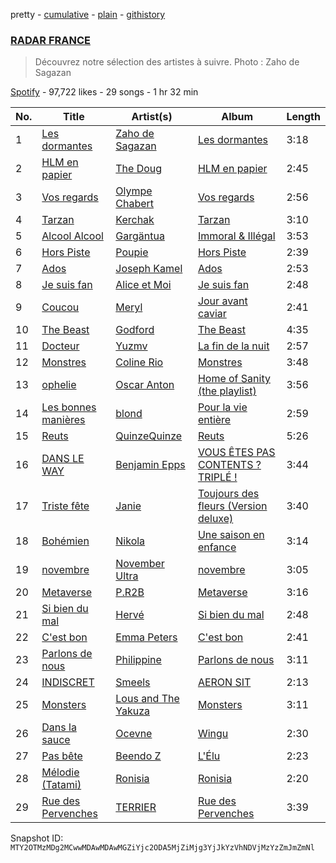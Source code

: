 pretty - [cumulative](/playlists/cumulative/37i9dQZF1DWWNlI0CRgWup.md) - [plain](/playlists/plain/37i9dQZF1DWWNlI0CRgWup) - [githistory](https://github.githistory.xyz/mackorone/spotify-playlist-archive/blob/main/playlists/plain/37i9dQZF1DWWNlI0CRgWup)

### [RADAR FRANCE](https://open.spotify.com/playlist/37i9dQZF1DWWNlI0CRgWup)

> Découvrez notre sélection des artistes à suivre\. Photo : Zaho de Sagazan

[Spotify](https://open.spotify.com/user/spotify) - 97,722 likes - 29 songs - 1 hr 32 min

| No. | Title | Artist(s) | Album | Length |
|---|---|---|---|---|
| 1 | [Les dormantes](https://open.spotify.com/track/5FRYkF4q7TJ3QRHn2aWZHr) | [Zaho de Sagazan](https://open.spotify.com/artist/38GSybQjdc6sxptciOkxMq) | [Les dormantes](https://open.spotify.com/album/58Gqv2FeIlHyw0mxSnRs9Q) | 3:18 |
| 2 | [HLM en papier](https://open.spotify.com/track/1H2XgIWqSYq0hNGEBjoslV) | [The Doug](https://open.spotify.com/artist/1AT7xbkG9hKbNlvGfZtA7S) | [HLM en papier](https://open.spotify.com/album/7oJAgG54spaDSF0oyD8OFH) | 2:45 |
| 3 | [Vos regards](https://open.spotify.com/track/6Q5zrEyK6J1M0NtKAbjLGJ) | [Olympe Chabert](https://open.spotify.com/artist/5vAhRi3Q9OFWN9C8pO3oTp) | [Vos regards](https://open.spotify.com/album/1HBzsUdxo3pg4Dk8U3CWUz) | 2:56 |
| 4 | [Tarzan](https://open.spotify.com/track/7bTEYM4keeHBnm8h0nBj5G) | [Kerchak](https://open.spotify.com/artist/1nRbtbdYK51y71nVOxu332) | [Tarzan](https://open.spotify.com/album/0vvWbMFuL708tNtMx4Z2QL) | 3:10 |
| 5 | [Alcool Alcool](https://open.spotify.com/track/6wriPlx1qGGI7yOrtSGNvY) | [Gargäntua](https://open.spotify.com/artist/1ScFJG5ccOnTPPUin8cPFu) | [Immoral & Illégal](https://open.spotify.com/album/0KKgZIUwkhKV82olpr3QIU) | 3:53 |
| 6 | [Hors Piste](https://open.spotify.com/track/7LrVEMD3Qtva05qoBivomr) | [Poupie](https://open.spotify.com/artist/71x0OO2toFjXrMRcufL9tv) | [Hors Piste](https://open.spotify.com/album/7npKfCu8EwFlXqSvErPZCj) | 2:39 |
| 7 | [Ados](https://open.spotify.com/track/0gc9MiWqo0me326ecRzaPg) | [Joseph Kamel](https://open.spotify.com/artist/5SQFDZOMgKao4hMpULEaoI) | [Ados](https://open.spotify.com/album/2Og8w5f5fU4PEMH3GbNgZw) | 2:53 |
| 8 | [Je suis fan](https://open.spotify.com/track/0ek3SCgTcQBeRE897H2IDp) | [Alice et Moi](https://open.spotify.com/artist/1NcCVE1FRpBSlN3LcAfhn3) | [Je suis fan](https://open.spotify.com/album/6CDA4RgsL8Mney02IwKaPH) | 2:48 |
| 9 | [Coucou](https://open.spotify.com/track/3kiTnvHHKipoAwa40GTGGy) | [Meryl](https://open.spotify.com/artist/1AT8NKdQOU0EVPu6ehN4NA) | [Jour avant caviar](https://open.spotify.com/album/4PX1ZZFjRIhHG57nRSP4mF) | 2:41 |
| 10 | [The Beast](https://open.spotify.com/track/5nE5gmDADdXZ3LwES22kYt) | [Godford](https://open.spotify.com/artist/4pUwtnbS6FdBniLp410AOu) | [The Beast](https://open.spotify.com/album/3U9XwEP5Ia637qr6yX3578) | 4:35 |
| 11 | [Docteur](https://open.spotify.com/track/0WoXJsM5EKwhYURKx3p1p2) | [Yuzmv](https://open.spotify.com/artist/1cYA2rnKwpVYe9iVH3Djjm) | [La fin de la nuit](https://open.spotify.com/album/61B9Jgp1u9U46CUNIFOJfb) | 2:57 |
| 12 | [Monstres](https://open.spotify.com/track/3YKiwttaOxs8As0Ttp8yzs) | [Coline Rio](https://open.spotify.com/artist/0avwZ2v9jOgVLB1IfimwdA) | [Monstres](https://open.spotify.com/album/1YwDFgQZtPg2lmFY1bfvEq) | 3:48 |
| 13 | [ophelie](https://open.spotify.com/track/6XdxQd4EFvYOvWYqr1KXm3) | [Oscar Anton](https://open.spotify.com/artist/1g3dAnqp218LiNN9ng5dIh) | [Home of Sanity \(the playlist\)](https://open.spotify.com/album/0HuDE3XfOnoI068AEUaLmE) | 3:56 |
| 14 | [Les bonnes manières](https://open.spotify.com/track/3Gp36IydZoAw6p1Lb9HvIS) | [blond](https://open.spotify.com/artist/6bAfbEF8yCMBTtXEBFLh2x) | [Pour la vie entière](https://open.spotify.com/album/1zB0u5tMdZF5RkAXZvr6yb) | 2:59 |
| 15 | [Reuts](https://open.spotify.com/track/6nhd4cWEYapY5704NqOcOk) | [QuinzeQuinze](https://open.spotify.com/artist/2SWMwDn0bu2QcXwBWznf5u) | [Reuts](https://open.spotify.com/album/795vZthVqnG9wdjAqXsMux) | 5:26 |
| 16 | [DANS LE WAY](https://open.spotify.com/track/3WDx6AjGrZyrOygj6RCoHf) | [Benjamin Epps](https://open.spotify.com/artist/2quhaEEtVvUNS0HwL1EJNn) | [VOUS ÊTES PAS CONTENTS ? TRIPLÉ !](https://open.spotify.com/album/1sXTto4AKCeNd8yKON0lHh) | 3:44 |
| 17 | [Triste fête](https://open.spotify.com/track/7lF4vYpokRbb9tdAq12tbx) | [Janie](https://open.spotify.com/artist/2WSFLb1izcqFnU9KakhCnU) | [Toujours des fleurs \(Version deluxe\)](https://open.spotify.com/album/1UK0794RKtEfbCRhUV2yRj) | 3:40 |
| 18 | [Bohémien](https://open.spotify.com/track/4F32E00xHDsgqGNsxLeSmG) | [Nikola](https://open.spotify.com/artist/0JEBnGhyAmu2hlEgZE2Ydj) | [Une saison en enfance](https://open.spotify.com/album/2uc49yePXwHHO205fQi7jQ) | 3:14 |
| 19 | [novembre](https://open.spotify.com/track/30icGaTYAoxKjczSHfoSG2) | [November Ultra](https://open.spotify.com/artist/0naOCLau0NmL1kdFlbZAfr) | [novembre](https://open.spotify.com/album/66VkskaQjFwIhORK51Ke6S) | 3:05 |
| 20 | [Metaverse](https://open.spotify.com/track/5WfMk2vk5hMD1bzByNJCC6) | [P.R2B](https://open.spotify.com/artist/6R6tuqCxJRopO4bE8nfLGk) | [Metaverse](https://open.spotify.com/album/0feXuheWM3Kk6koWrQhqwt) | 3:16 |
| 21 | [Si bien du mal](https://open.spotify.com/track/7cch3mlEo2IfYgyrjyDwFv) | [Hervé](https://open.spotify.com/artist/3mNXGOPYzxYiGxttEvJ9hx) | [Si bien du mal](https://open.spotify.com/album/61CY05oYakpa1dSBi6Pqxh) | 2:48 |
| 22 | [C'est bon](https://open.spotify.com/track/3zZ5tnEx6WM1sfK7uY0Uz4) | [Emma Peters](https://open.spotify.com/artist/6lY6kOVMG0mR07JTzU33o5) | [C'est bon](https://open.spotify.com/album/7CVTNOW5W0ztZzjLcQb2Dq) | 2:41 |
| 23 | [Parlons de nous](https://open.spotify.com/track/4ReQJvkxH6Ab1H2aeQToU8) | [Philippine](https://open.spotify.com/artist/0jm6JzrAGaSgKY02PI2k4E) | [Parlons de nous](https://open.spotify.com/album/7BhzlJRv10yLohFzjJUKkk) | 3:11 |
| 24 | [INDISCRET](https://open.spotify.com/track/2XkZf7PB3MjaBdnzR2KFSo) | [Smeels](https://open.spotify.com/artist/6FyY3mlFrDdKUX35GrzeOZ) | [AERON SIT](https://open.spotify.com/album/499DppgglIUt1d6UD6GNW8) | 2:13 |
| 25 | [Monsters](https://open.spotify.com/track/7GCm7A124YRmDNOy1WKVc7) | [Lous and The Yakuza](https://open.spotify.com/artist/2HPiMwJktBXqakN0hnON2R) | [Monsters](https://open.spotify.com/album/6g0oLxGFKAl7VvuQaIIgg9) | 3:11 |
| 26 | [Dans la sauce](https://open.spotify.com/track/4JotkTX7ImmIoQK5gwBIIh) | [Ocevne](https://open.spotify.com/artist/0K4D8NX2d2sMQlvWcfLhSL) | [Wingu](https://open.spotify.com/album/5Xd5Rh3JdkV5sJ0HVf1vB6) | 2:30 |
| 27 | [Pas bête](https://open.spotify.com/track/3TVUW7bJJWDOonkVCZxfLV) | [Beendo Z](https://open.spotify.com/artist/7a35Zdc78bDXJv2vYf5hSO) | [L'Élu](https://open.spotify.com/album/6UiV6zQxitBwaQ6Kw72W1i) | 2:23 |
| 28 | [Mélodie \(Tatami\)](https://open.spotify.com/track/78cYGQUXUNS5LZuNRzeqk7) | [Ronisia](https://open.spotify.com/artist/4krMq8pXkLVTGplpYgHlnV) | [Ronisia](https://open.spotify.com/album/5T2XIptVJAJM0KIs6aWxWo) | 2:20 |
| 29 | [Rue des Pervenches](https://open.spotify.com/track/3UcIv7IH3RFHKOVOAJEgiz) | [TERRIER](https://open.spotify.com/artist/3GdYpfWMn7epxH2sHheonJ) | [Rue des Pervenches](https://open.spotify.com/album/1vULaCp3YiTYTzgUdPemW5) | 3:39 |

Snapshot ID: `MTY2OTMzMDg2MCwwMDAwMDAwMGZiYjc2ODA5MjZiMjg3YjJkYzVhNDVjMzYzZmJmZmNl`
